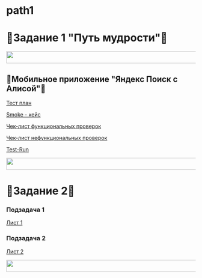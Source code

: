 # path1

# 👀Задание 1 "Путь мудрости"👀

<img src="https://pa1.narvii.com/7446/9f8a6f798ba73c14efc81d374004d266739c4909r1-400-50_hq.gif" height="32" width="1000"> 

## 💞️Мобильноe приложение "Яндекс Поиск с Алисой"💞️

<a href="https://cyan-coriander-094.notion.site/1-d5048a4a20b0415ea0efd893e75b84b0?pvs=4">Тест план</a>

<a href="https://docs.google.com/document/d/1gQC0VMnoJnhD8d95UXj9ObDj33Y8bsM7JtHIl3gtF50/edit?usp=sharing">Smoke - кейс</a>

<a href="https://docs.google.com/spreadsheets/d/1GREL64CArlMf0higDfdjAicaM25XsQqKOR6f3wGghbc/edit?usp=sharing">Чек-лист функциональных проверок</a>

<a href="https://docs.google.com/spreadsheets/d/1GREL64CArlMf0higDfdjAicaM25XsQqKOR6f3wGghbc/edit?usp=sharing">Чек-лист нефункциональных проверок</a>

<a href="https://drive.google.com/file/d/1IncUjAXc5z3l9K_CJ2V0z7mgjz-6ElSC/view?usp=sharing">Test-Run</a>

<img src="https://pa1.narvii.com/7446/9f8a6f798ba73c14efc81d374004d266739c4909r1-400-50_hq.gif" height="32" width="1000"> 

# 💞️Задание 2💞️

### Подзадача 1

<a href="https://docs.google.com/spreadsheets/d/1BHzs--Pncg7omAl8TwxY3HgxR3J3LXiCqX1SK3OwArc/edit?usp=sharing">Лист 1</a>

### Подзадача 2

<a href="https://docs.google.com/spreadsheets/d/1BHzs--Pncg7omAl8TwxY3HgxR3J3LXiCqX1SK3OwArc/edit?usp=sharing">Лист 2</a>

<img src="https://pa1.narvii.com/7446/9f8a6f798ba73c14efc81d374004d266739c4909r1-400-50_hq.gif" height="32" width="1000"> 


